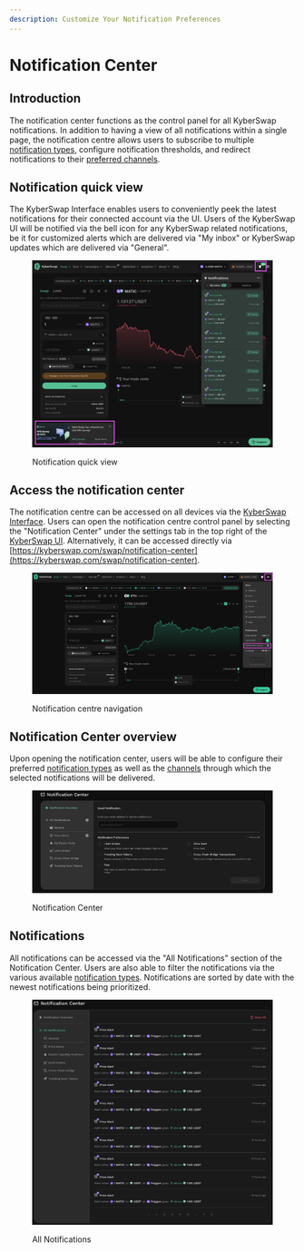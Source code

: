 ```yaml
---
description: Customize Your Notification Preferences
---
```


# Notification Center

## Introduction

The notification center functions as the control panel for all KyberSwap notifications. In addition to having a view of all notifications within a single page, the notification centre allows users to subscribe to multiple [notification types](./#types-of-notifications), configure notification thresholds, and redirect notifications to their [preferred channels](./#notification-channels).

## Notification quick view

The KyberSwap Interface enables users to conveniently peek the latest notifications for their connected account via the UI. Users of the KyberSwap UI will be notified via the bell icon for any KyberSwap related notifications, be it for customized alerts which are delivered via "My inbox" or KyberSwap updates which are delivered via "General".

<figure><img src="../../../.gitbook/assets/image (174).png" alt=""><figcaption><p>Notification quick view</p></figcaption></figure>

## Access the notification center

The notification centre can be accessed on all devices via the [KyberSwap Interface](../). Users can open the notification centre control panel by selecting the "Notification Center" under the settings tab in the top right of the [KyberSwap UI](https://kyberswap.com/swap/). Alternatively, it can be accessed directly via [https://kyberswap.com/swap/notification-center](https://kyberswap.com/swap/notification-center).

<figure><img src="../../../.gitbook/assets/image (22).png" alt=""><figcaption><p>Notification centre navigation</p></figcaption></figure>

## Notification Center overview

Upon opening the notification center, users will be able to configure their preferred [notification types](./#types-of-notifications) as well as the [channels](./#notification-channels) through which the selected notifications will be delivered.

<figure><img src="../../../.gitbook/assets/image (122).png" alt=""><figcaption><p>Notification Center</p></figcaption></figure>

## Notifications

All notifications can be accessed via the "All Notifications" section of the Notification Center. Users are also able to filter the notifications via the various available [notification types](./#types-of-notifications). Notifications are sorted by date with the newest notifications being prioritized.

<figure><img src="../../../.gitbook/assets/image (27).png" alt=""><figcaption><p>All Notifications</p></figcaption></figure>

